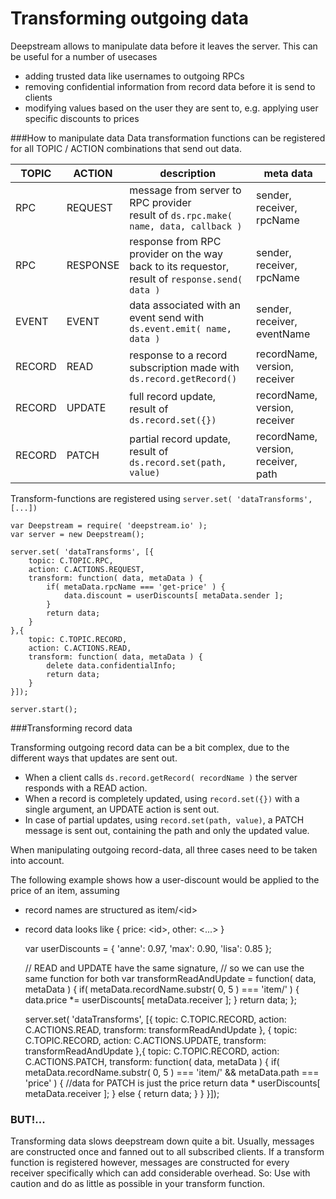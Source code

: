 Transforming outgoing data
======================================
Deepstream allows to manipulate data before it leaves the server. This can be useful for a number of usecases 

* adding trusted data like usernames to outgoing RPCs
* removing confidential information from record data before it is send to clients
* modifying values based on the user they are sent to, e.g. applying user specific discounts to prices

###How to manipulate data
Data transformation functions can be registered for all TOPIC / ACTION combinations that send out data.

<table class="mini">
	<thead>
		<tr>
			<th>TOPIC</th>
			<th>ACTION</th>
			<th>description</th>
			<th>meta data</th>
		</tr>
	</thead>
	<tbody>
		<tr>
			<td>RPC</td>
			<td>REQUEST</td>
			<td>
				message from server to RPC provider<br />
				result of <code>ds.rpc.make( name, data, callback )</code>
			</td>
			<td>sender, receiver, rpcName</td>
		</tr>
		<tr>
			<td>RPC</td>
			<td>RESPONSE</td>
			<td>response from RPC provider on the way back to its requestor, result of <code>response.send( data )</code></td>
			<td>sender, receiver, rpcName</td>
		</tr>
		<tr>
			<td>EVENT</td>
			<td>EVENT</td>
			<td>data associated with an event send with <br /><code>ds.event.emit( name, data )<code></td>
			<td>sender, receiver, eventName</td>
		</tr>
		<tr>
			<td>RECORD</td>
			<td>READ</td>
			<td>response to a record subscription made with <br /><code>ds.record.getRecord()</code></td>
			<td>recordName, version, receiver</td>
		</tr>
		<tr>
			<td>RECORD</td>
			<td>UPDATE</td>
			<td>full record update,<br />result of <code>ds.record.set({})</code></td>
			<td>recordName, version, receiver</td>
		</tr>
		<tr>
			<td>RECORD</td>
			<td>PATCH</td>
			<td>partial record update,<br />result of <code>ds.record.set(path, value)<code></td>
			<td>recordName, version, receiver, path</td>
		</tr>
	</tbody>
</table>

Transform-functions are registered using `server.set( 'dataTransforms', [...])`

	var Deepstream = require( 'deepstream.io' );
	var server = new Deepstream();

	server.set( 'dataTransforms', [{
		topic: C.TOPIC.RPC,
		action: C.ACTIONS.REQUEST,
		transform: function( data, metaData ) {
			if( metaData.rpcName === 'get-price' ) {
				data.discount = userDiscounts[ metaData.sender ];
			}
			return data;
		}
	},{
		topic: C.TOPIC.RECORD,
		action: C.ACTIONS.READ,
		transform: function( data, metaData ) {
			delete data.confidentialInfo;
			return data;
		}
	}]);

	server.start();

###Transforming record data

Transforming outgoing record data can be a bit complex, due to the different ways that updates are sent out. 
* When a client calls `ds.record.getRecord( recordName )` the server responds with a READ action. 
* When a record is completely updated, using `record.set({})` with a single argument, an UPDATE action is sent out. 
* In case of partial updates, using `record.set(path, value)`, a PATCH message is sent out, containing the path and only the updated value. 

When manipulating outgoing record-data, all three cases need to be taken into account.

The following example shows how a user-discount would be applied to the price of an item, assuming
* record names are structured as item/&lt;id&gt;
* record data looks like { price: &lt;id&gt;, other: &lt;...&gt; }


	var userDiscounts = {
		'anne': 0.97,
		'max': 0.90,
		'lisa': 0.85
	};

	// READ and UPDATE have the same signature,
	// so we can use the same function for both
	var transformReadAndUpdate = function( data, metaData ) {
		if( metaData.recordName.substr( 0, 5 ) === 'item/' ) {
			data.price *= userDiscounts[ metaData.receiver ];
		}
		return data;
	};

	server.set( 'dataTransforms', [{
		topic: C.TOPIC.RECORD,
		action: C.ACTIONS.READ,
		transform: transformReadAndUpdate
	}, {
		topic: C.TOPIC.RECORD,
		action: C.ACTIONS.UPDATE,
		transform: transformReadAndUpdate
	},{
		topic: C.TOPIC.RECORD,
		action: C.ACTIONS.PATCH,
		transform: function( data, metaData ) {
			if( 
				metaData.recordName.substr( 0, 5 ) === 'item/' &&
				metaData.path === 'price'
			) {
				//data for PATCH is just the price
				return data * userDiscounts[ metaData.receiver ];
			} else {
				return data;
			}
		}
	}]);

<div class="hint-box fa fa-gears">
	<h3>BUT!...</h3>
	<p>Transforming data slows deepstream down quite a bit. Usually, messages are constructed once and
	fanned out to all subscribed clients. If a transform function is registered however, messages are constructed
	for every receiver specifically which can add considerable overhead. So: Use with caution and do as little as possible
	in your transform function.</p>
</div>